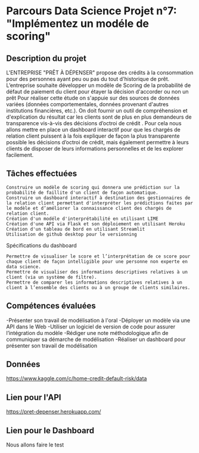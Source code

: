 # Parcours Data Science  Projet n°7: "Implémentez un modéle de scoring"

## Description du projet

L'ENTREPRISE "PRÊT À DÉPENSER"
propose des crédits à la consommation pour des personnes ayant peu ou pas du tout d'historique de prêt.
L’entreprise souhaite développer un modèle de Scoring de la probabilité de défaut de paiement du client
pour étayer la décision d'accorder ou non un prêt
Pour réaliser cette étude on s'appuie sur des sources de données variées (données comportementales,
données provenant d'autres institutions financières, etc.).
On doit fournir un outil de compréhension et d'explication du résultat car les clients sont de plus en plus
demandeurs de transparence vis-à-vis des décisions d’octroi de crédit .
Pour cela nous allons mettre en place un dashboard interactif pour que les chargés de relation client
puissent à la fois expliquer de façon la plus transparente possible les décisions d’octroi de crédit, mais
également permettre à leurs clients de disposer de leurs informations personnelles et de les explorer
facilement. 

## Tâches effectuées
    Construire un modèle de scoring qui donnera une prédiction sur la probabilité de faillite d'un client de façon automatique.
    Construire un dashboard interactif à destination des gestionnaires de la relation client permettant d'interpréter les prédictions faites par le modèle et d’améliorer la connaissance client des chargés de relation client.
    Création d'un modéle d'interprétabilité en utilisant LIME
    Création d'une API via Flask et son déploiement en utilisant Heroku
    Création d'un tableau de bord en utilisant Streamlit
    Utilisation de github desktop pour le versionning
Spécifications du dashboard

    Permettre de visualiser le score et l’interprétation de ce score pour chaque client de façon intelligible pour une personne non experte en data science.
    Permettre de visualiser des informations descriptives relatives à un client (via un système de filtre).
    Permettre de comparer les informations descriptives relatives à un client à l’ensemble des clients ou à un groupe de clients similaires.


## Compétences évaluées

-Présenter son travail de modélisation à l'oral
-Déployer un modèle via une API dans le Web
-Utiliser un logiciel de version de code pour assurer l’intégration du modèle
-Rédiger une note méthodologique afin de communiquer sa démarche de modélisation
-Réaliser un dashboard pour présenter son travail de modélisation

## Données

 https://www.kaggle.com/c/home-credit-default-risk/data

## Lien pour l'API

https://pret-depenser.herokuapp.com/ 

## Lien pour le Dashboard

Nous allons faire le test 



